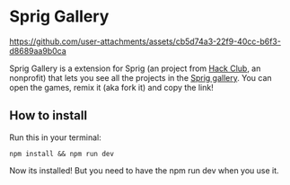# Sprig Gallery

https://github.com/user-attachments/assets/cb5d74a3-22f9-40cc-b6f3-d8689aa9b0ca

Sprig Gallery is a extension for Sprig (an project from [Hack Club](https://hackclub.com/), an nonprofit) that lets you see all the projects in the [Sprig gallery](https://sprig.hackclub.com/gallery).
You can open the games, remix it (aka fork it) and copy the link!

## How to install
Run this in your terminal:
```
npm install && npm run dev
```
Now its installed! But you need to have the npm run dev when you use it.

